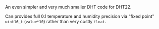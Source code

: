 
An even simpler and very much smaller DHT code for DHT22.

Can provides full 0.1 temperature and humidity precision via "fixed point"
`uint16_t` (`value*10`) rather than very costly `float`.
